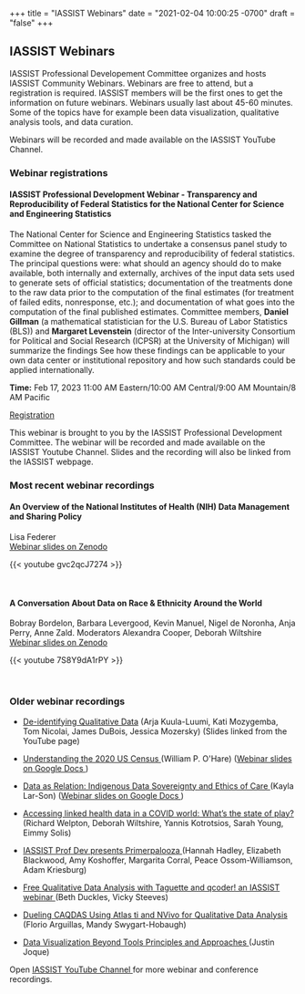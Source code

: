 +++
title = "IASSIST Webinars"
date = "2021-02-04 10:00:25 -0700"
draft = "false"
+++
## IASSIST Webinars

IASSIST Professional Developement Committee organizes and hosts IASSIST Community Webinars. Webinars are free to attend, but a registration is required. IASSIST members will be the first ones to get the information on future webinars. Webinars usually last about 45-60 minutes. Some of the topics have for example been data visualization, qualitative analysis tools, and data curation. 

Webinars will be recorded and made available on the IASSIST YouTube Channel.

### Webinar registrations

<!--No registrations open at the moment.-->

#### IASSIST Professional Development Webinar - Transparency and Reproducibility of Federal Statistics for the National Center for Science and Engineering Statistics

The National Center for Science and Engineering Statistics tasked the Committee on National Statistics to undertake a consensus panel study to examine the degree of transparency and reproducibility of federal statistics. The principal questions were: what should an agency should do to make available, both internally and externally, archives of the input data sets used to generate sets of official statistics; documentation of the treatments done to the raw data prior to the computation of the final estimates (for treatment of failed edits, nonresponse, etc.); and documentation of what goes into the computation of the final published estimates. Committee members, **Daniel Gillman** (a mathematical statistician for the U.S. Bureau of Labor Statistics (BLS)) and **Margaret Levenstein** (director of the Inter-university Consortium for Political and Social Research (ICPSR) at the University of Michigan) will summarize the findings See how these findings can be applicable to your own data center or institutional repository and how such standards could be applied internationally.

**Time:** Feb 17, 2023 11:00 AM Eastern/10:00 AM Central/9:00 AM Mountain/8 AM Pacific

<a class="btn btn-template-main" href="bit.ly/iassistscience" title="" >Registration <i class="fas fa-external-link-alt"></i></a>

This webinar is brought to you by the IASSIST Professional Development Committee. The webinar will be recorded and made available on the IASSIST Youtube Channel. Slides and the recording will also be linked from the IASSIST webpage.

### Most recent webinar recordings

#### An Overview of the National Institutes of Health (NIH) Data Management and Sharing Policy

Lisa Federer <br /> [Webinar slides on Zenodo <i class="fas fa-external-link-alt"></i>](https://doi.org/10.5281/zenodo.7535199)

{{< youtube gvc2qcJ7274 >}}

<br />

#### A Conversation About Data on Race & Ethnicity Around the World

Bobray Bordelon, Barbara Levergood, Kevin Manuel, Nigel de Noronha, Anja Perry, Anne Zald. Moderators Alexandra Cooper, Deborah Wiltshire <br /> [Webinar slides on Zenodo <i class="fas fa-external-link-alt"></i>](https://doi.org/10.5281/zenodo.7400733)

{{< youtube 7S8Y9dA1rPY >}}

<br />


### Older webinar recordings

- [De-identifying Qualitative Data<i class="fas fa-external-link-alt"></i>](https://www.youtube.com/watch?v=MbKw3LR2rVo) (Arja Kuula-Luumi, Kati Mozygemba, Tom Nicolai, James DuBois, Jessica Mozersky) (Slides linked from the YouTube page)

- [Understanding the 2020 US Census <i class="fas fa-external-link-alt"></i>](https://www.youtube.com/watch?v=OR1I4h1Rx3M) (William P. O'Hare) ([Webinar slides on Google Docs <i class="fas fa-external-link-alt"></i>](https://docs.google.com/presentation/d/16kDTq8I1HjxplgrT4zM-8JvcQuJST3EZ/edit#slide=id.p1))

- [Data as Relation: Indigenous Data Sovereignty and Ethics of Care <i class="fas fa-external-link-alt"></i>](https://www.youtube.com/watch?v=QGYse9iDPWI) (Kayla Lar-Son) ([Webinar slides on Google Docs <i class="fas fa-external-link-alt"></i>](https://t.co/b5wQXGVz9J))

- [Accessing linked health data in a COVID world: What’s the state of play? <i class="fas fa-external-link-alt"></i>](https://www.youtube.com/watch?v=WE-kmduHahc) (Richard Welpton, Deborah Wiltshire, Yannis Kotrotsios, Sarah Young, Eimmy Solis)

- [IASSIST Prof Dev presents Primerpalooza <i class="fas fa-external-link-alt"></i>](https://www.youtube.com/watch?v=nw_Tk62-6mc) (Hannah Hadley, Elizabeth Blackwood, Amy Koshoffer, Margarita Corral, Peace Ossom-Williamson, Adam Kriesburg)

- [Free Qualitative Data Analysis with Taguette and qcoder! an IASSIST webinar <i class="fas fa-external-link-alt"></i>](https://www.youtube.com/watch?v=OIB_xLlM8Fw) (Beth Duckles, Vicky Steeves)

- [Dueling CAQDAS Using Atlas ti and NVivo for Qualitative Data Analysis <i class="fas fa-external-link-alt"></i>](https://www.youtube.com/watch?v=qCAB73zAjwk) (Florio Arguillas, Mandy Swygart-Hobaugh)

- [Data Visualization Beyond Tools Principles and Approaches <i class="fas fa-external-link-alt"></i>](https://www.youtube.com/watch?v=PgHNHdz8F-Y) (Justin Joque)

Open [IASSIST YouTube Channel <i class="fas fa-external-link-alt"></i>](https://www.youtube.com/channel/UC315efmsReDcFbWHpWBmb9g) for more webinar and conference recordings. <br /><br />